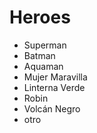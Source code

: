 # Heroes

* Superman
* Batman
* Aquaman
* Mujer Maravilla
* Linterna Verde
* Robin
* Volcán Negro
* otro
